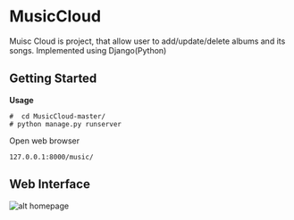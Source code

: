 # MusicCloud
Muisc Cloud is project, that allow user to add/update/delete albums and its songs. Implemented using Django(Python)

## Getting Started
**Usage**
```
#  cd MusicCloud-master/
# python manage.py runserver
```
 Open web browser
  ```
127.0.0.1:8000/music/
  ```

## Web Interface
![alt homepage](https://drive.google.com/file/d/1rOBBSTA5DwOcvsHbxqUwnmhHvT6BJy43/view?usp=sharing)
